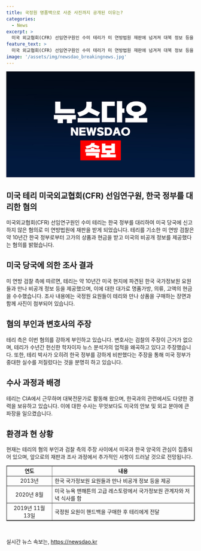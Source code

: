 ```yaml
---
title: 국정원 명품백으로 사준 사진까지 공개된 이유는?
categories:
  - News
excerpt: >
  미국 외교협회(CFR) 선임연구원인 수미 테리가 미 연방법원 재판에 넘겨져 대북 정보 등을 제공하고 한국 정부 대리를 한 혐의를 받고 있다. 사진 등의 증거로 31쪽 공소장에는 테리가 대가로 현금과 명품 등을 받았음이 밝혀졌다. 특히 미 연방검찰이 테리가 FARA 신고를 누락하고 한국 정부를 대변했다고 지적하고 있다. 테리 측은 이에 대해 완강히 부인하는 반면, 미 정부는 테리의 행동을 중대한 실수로 비판하고 있다.
feature_text: >
  미국 외교협회(CFR) 선임연구원인 수미 테리가 미 연방법원 재판에 넘겨져 대북 정보 등을 제공하고 한국 정부 대리를 한 혐의를 받고 있다. 사진 등의 증거로 31쪽 공소장에는 테리가 대가로 현금과 명품 등을 받았음이 밝혀졌다. 특히 미 연방검찰이 테리가 FARA 신고를 누락하고 한국 정부를 대변했다고 지적하고 있다. 테리 측은 이에 대해 완강히 부인하는 반면, 미 정부는 테리의 행동을 중대한 실수로 비판하고 있다.
image: '/assets/img/newsdao_breakingnews.jpg'
---
```


<p><img src="/assets/img/newsdao_breakingnews.jpg" alt="pcversion 속보" /></p>

<h2>미국 테리 미국외교협회(CFR) 선임연구원, 한국 정부를 대리한 혐의</h2>

<p data-ke-size="size16"></p>

<p>미국외교협회(CFR) 선임연구원인 수미 테리는 한국 정부를 대리하여 미국 당국에 신고하지 않은 혐의로 미 연방법원에 재판을 받게 되었습니다. 테리를 기소한 미 연방 검찰은 약 10년간 한국 정부로부터 고가의 상품과 현금을 받고 미국의 비공개 정보를 제공했다는 혐의를 밝혔습니다.</p>

<h2>미국 당국에 의한 조사 결과</h2>

<p>미 연방 검찰 측에 따르면, 테리는 약 10년간 미국 현지에 파견된 한국 국가정보원 요원들과 만나 비공개 정보 등을 제공했으며, 이에 대한 대가로 명품가방, 의류, 고액의 현금을 수수했습니다. 조사 내용에는 국정원 요원들이 테리와 만나 상품을 구매하는 장면과 함께 사진이 첨부되어 있습니다.</p>

<h2>혐의 부인과 변호사의 주장</h2>

<p>테리 측은 이번 혐의를 강하게 부인하고 있습니다. 변호사는 검찰의 주장이 근거가 없으며, 테리가 수년간 헌신한 학자이자 뉴스 분석가의 업적을 왜곡하고 있다고 주장했습니다. 또한, 테리 박사가 오히려 한국 정부를 강하게 비판했다는 주장을 통해 미국 정부가 중대한 실수를 저질렀다는 것을 분명히 하고 있습니다.</p>

<h2>수사 과정과 배경</h2>

<p>테리는 CIA에서 근무하며 대북전문가로 활동해 왔으며, 한국과의 관련에서도 다양한 경력을 보유하고 있습니다. 이에 대한 수사는 무엇보다도 미국의 안보 및 외교 분야에 큰 파장을 일으켰습니다.</p>

<h2>환경과 현 상황</h2>

<p>현재는 테리의 혐의 부인과 검찰 측의 주장 사이에서 미국과 한국 양국의 관심이 집중되어 있으며, 앞으로의 재판과 조사 과정에서 추가적인 사항이 드러날 것으로 전망됩니다.</p>

<table style="width: 100%;" border="1">
<tbody>
<tr>
<td style="text-align: center; height: 17px;"><b>연도</b></td>
<td style="text-align: center; height: 17px;"><b>내용</b></td>
</tr>
<tr>
<td style="text-align: center;">2013년</td>
<td>한국 국가정보원 요원들과 만나 비공개 정보 등을 제공</td>
</tr>
<tr>
<td style="text-align: center;">2020년 8월</td>
<td>미국 뉴욕 맨해튼의 고급 레스토랑에서 국가정보원 관계자와 저녁 식사를 함</td>
</tr>
<tr>
<td style="text-align: center;">2019년 11월 13일</td>
<td>국정원 요원이 핸드백을 구매한 후 테리에게 전달</td>
</tr>
</tbody>
</table>

<p data-ke-size="size16">&nbsp;</p>
실시간 뉴스 속보는, <a href="https://newsdao.kr" rel="dofollow">https://newsdao.kr</a>


